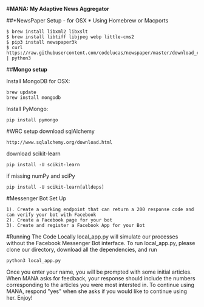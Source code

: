 #**MANA: My Adaptive News Aggregator**

##*NewsPaper Setup - for OSX *
Using Homebrew or Macports

```
$ brew install libxml2 libxslt
$ brew install libtiff libjpeg webp little-cms2
$ pip3 install newspaper3k
$ curl https://raw.githubusercontent.com/codelucas/newspaper/master/download_corpora.py | python3
```

##**Mongo setup**

Install MongoDB for OSX:
```
brew update
brew install mongodb
```

Install PyMongo: 
```
pip install pymongo
```

#WRC setup
download sqlAlchemy
```
http://www.sqlalchemy.org/download.html
```

download scikit-learn
```
pip install -U scikit-learn
```
if missing numPy and sciPy
```
pip install -U scikit-learn[alldeps]
```

#Messenger Bot Set Up
```
1). Create a working endpoint that can return a 200 response code and can verify your bot with Facebook
2). Create a Facebook page for your bot
3). Create and register a Facebook App for your Bot
```
#Running The Code Locally
local_app.py will simulate our processes without the Facebook Messenger Bot interface. To run local_app.py, please clone our directory, download all the dependencies, and run
```
python3 local_app.py
```
Once you enter your name, you will be prompted with some initial articles. When MANA asks for feedback, your response should include the numbers corresponding to the articles you were most intersted in. To continue using MANA, respond "yes" when she asks if you would like to continue using her. Enjoy!

